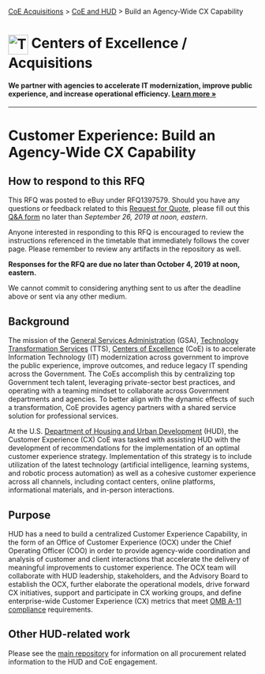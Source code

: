 [CoE Acquisitions](https://github.com/GSA/coe-acquisitions) > [CoE and HUD](https://github.com/GSA/coe-hud-acquisitions) > Build an Agency-Wide CX Capability

<h1><img src="https://coe.gsa.gov/img/coe-logomark.svg" width="40px" align="top" alt="The Centers of Excellence Logo"> Centers of Excellence / Acquisitions</h1>

#### We partner with agencies to accelerate IT modernization, improve public experience, and increase operational efficiency. [Learn more »](https://coe.gsa.gov/about/)

---

# Customer Experience: Build an Agency-Wide CX Capability

## How to respond to this RFQ

This RFQ was posted to eBuy under RFQ1397579. Should you have any questions or feedback related to this [Request for Quote](https://github.com/GSA/coe-hud-acq-agency-wide-cx/blob/master/RFQ-Agency-Wide-CX-Capability.pdf), please fill out this [Q&A form](https://docs.google.com/forms/d/e/1FAIpQLSe8xyMSLOajlx_IQMEaN-j8WCJB-pLbQiWRJWzr8n1GiOderA/viewform) no later than *September 26, 2019 at noon, eastern*.

Anyone interested in responding to this RFQ is encouraged to review the instructions referenced in the timetable that immediately follows the cover page. Please remember to review any artifacts in the repository as well.

**Responses for the RFQ are due no later than October 4, 2019 at noon, eastern.**

We cannot commit to considering anything sent to us after the deadline above or sent via any other medium.

## Background

The mission of the [General Services Administration](https://www.gsa.gov/) (GSA), [Technology Transformation Services](https://www.gsa.gov/about-us/organization/federal-acquisition-service/technology-transformation-services) (TTS), [Centers of Excellence](https://coe.gsa.gov/) (CoE) is to accelerate Information Technology (IT) modernization across government to improve the public experience, improve outcomes, and reduce legacy IT spending across the Government. The CoEs accomplish this by centralizing top Government tech talent, leveraging private-sector best practices, and operating with a teaming mindset to collaborate across Government departments and agencies. To better align with the dynamic effects of such a transformation, CoE provides agency partners with a shared service solution for professional services.

At the U.S. [Department of Housing and Urban Development](https://www.hud.gov/) (HUD), the Customer Experience (CX) CoE was tasked with assisting HUD with the development of recommendations for the implementation of an optimal customer experience strategy. Implementation of this strategy is to include utilization of the latest technology (artificial intelligence, learning systems, and robotic process automation) as well as a cohesive customer experience across all channels, including contact centers, online platforms, informational materials, and in-person interactions.

## Purpose

HUD has a need to build a centralized Customer Experience Capability, in the form of an Office of Customer Experience (OCX) under the Chief Operating Officer (COO) in order to provide agency-wide coordination and analysis of customer and client interactions that accelerate the delivery of meaningful improvements to customer experience. The OCX team will collaborate with HUD leadership, stakeholders, and the Advisory Board to establish the OCX, further elaborate the operational models, drive forward CX initiatives, support and participate in CX working groups, and define enterprise-wide Customer Experience (CX) metrics that meet [OMB A-11 compliance](https://www.whitehouse.gov/wp-content/uploads/2018/06/a11.pdf) requirements.

## Other HUD-related work
Please see the [main repository](https://github.com/GSA/coe-hud-acquisitions/) for information on all procurement related information to the HUD and CoE engagement.
